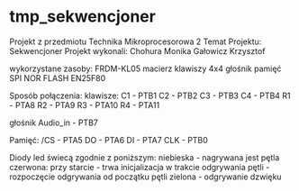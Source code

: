 # tmp_sekwencjoner

Projekt z przedmiotu Technika Mikroprocesorowa 2
Temat Projektu:
  Sekwencjoner
Projekt wykonali:
  Chohura Monika
  Gałowicz Krzysztof

wykorzystane zasoby:
  FRDM-KL05
  macierz klawiszy 4x4
  głośnik
  pamięć SPI NOR FLASH EN25F80

Sposób połączenia:
  klawisze:
    C1 - PTB1
    C2 - PTB2
    C3 - PTB3
    C4 - PTB4
    R1 - PTA8
    R2 - PTA9
    R3 - PTA10
    R4 - PTA11
    
  głośnik 
    Audio_in - PTB7
    
  Pamięć:
    /CS - PTA5
    DO - PTA6
    DI - PTA7
    CLK - PTB0
    
Diody led świecą zgodnie z poniższym:
  niebieska - nagrywana jest pętla
  czerwona:
     przy starcie - trwa inicjalizacja
     w trakcie odgrywania pętli - rozpoczęcie odgrywania od początku pętli
  zielona - odgrywanie dzwięku
